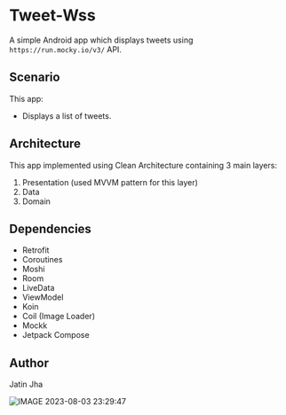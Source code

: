 # Tweet-Wss

A simple Android app which displays tweets using `https://run.mocky.io/v3/` API.


## Scenario

This app:
- Displays a list of tweets.


## Architecture

This app implemented using Clean Architecture containing 3 main layers:
1.  Presentation (used MVVM pattern for this layer)
2.  Data
3.  Domain


## Dependencies

- Retrofit
- Coroutines
- Moshi
- Room
- LiveData
- ViewModel
- Koin
- Coil (Image Loader)
- Mockk
- Jetpack Compose


## Author
Jatin Jha

![IMAGE 2023-08-03 23:29:47](https://github.com/way2jatin/Tweet-Wss/assets/8761426/b549893a-3158-47f2-bb7b-219b4a9c43c0)

